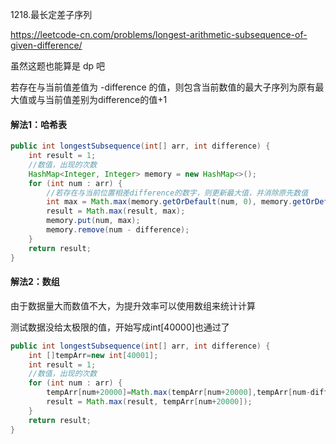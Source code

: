 1218.最长定差子序列

https://leetcode-cn.com/problems/longest-arithmetic-subsequence-of-given-difference/

虽然这题也能算是 dp 吧

若存在与当前值差值为 -difference 的值，则包含当前数值的最大子序列为原有最大值或与当前值差别为difference的值+1



#### 解法1：哈希表

```java
public int longestSubsequence(int[] arr, int difference) {
    int result = 1;
    //数值，出现的次数
    HashMap<Integer, Integer> memory = new HashMap<>();
    for (int num : arr) {
        //若存在与当前位置相差difference的数字，则更新最大值，并消除原先数值
        int max = Math.max(memory.getOrDefault(num, 0), memory.getOrDefault(num - difference, 0) + 1);
        result = Math.max(result, max);
        memory.put(num, max);
        memory.remove(num - difference);
    }
    return result;
}
```



#### 解法2：数组

由于数据量大而数值不大，为提升效率可以使用数组来统计计算

测试数据没给太极限的值，开始写成int[40000]也通过了



```java
public int longestSubsequence(int[] arr, int difference) {
    int []tempArr=new int[40001];
    int result = 1;
    //数值，出现的次数
    for (int num : arr) {
        tempArr[num+20000]=Math.max(tempArr[num+20000],tempArr[num-difference+20000]+1);
        result = Math.max(result, tempArr[num+20000]);
    }
    return result;
}
```

